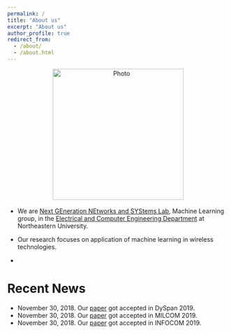 ```yaml
---
permalink: /
title: "About us"
excerpt: "About us"
author_profile: true
redirect_from: 
  - /about/
  - /about.html
---
```


<p align="center">
  <img src="https://kunalsankhe.github.io/files/KunalSankhe.jpg?raw=true" alt="Photo" style="width: 300px;"/> 
</p>

* We are [Next GEneration NEtworks and SYStems Lab](http://www.genesys-lab.org/), Machine Learning group, in the [Electrical and Computer Engineering Department](http://www.ece.neu.edu/) at Northeastern University. 

* Our research focuses on application of machine learning in wireless technologies. 

* 



# Recent News
* November 30, 2018. Our [paper](http://lantaoyu.com/publications/RLSGAAAI19) got accepted in DySpan 2019.
* November 30, 2018. Our [paper](http://lantaoyu.com/publications/RLSGAAAI19) got accepted in MILCOM 2019.
* November 30, 2018. Our [paper](http://lantaoyu.com/publications/RLSGAAAI19) got accepted in INFOCOM 2019.


